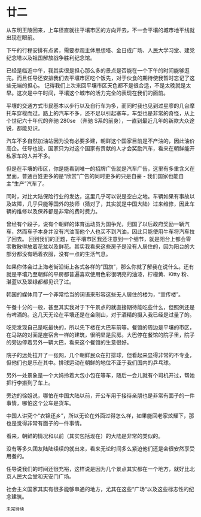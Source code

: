 # 廿二

从东明王陵回来，上车径直就往平壤市区的方向开去，不一会平壤的城市地平线就出现在眼前。

下午的行程安排有点紧，需要参观主体思想塔、金日成广场、人民大学习堂、建党纪念塔以及祖国解放战争胜利纪念馆。

已经是临近中午，我其实很是担心那么多的景点是否能在一个下午的时间能够逛完。而且任导还安排我们去平壤市区吃个饭先，对于伙食的期待使我暂时忘记了这些无端的担心。
记得我们上次来回平壤市区天色都不是很合适，不是太晚就是太早。这次是中午时间，平壤这个城市的活力完全的表现在我们的面前。

平壤的交通方式市民基本以步行以及自行车为多，而同时我也见到过星廖的几台摩托车穿梭而过。路上的汽车不多，还不足以引起塞车，车型也是非常的奇怪，从上个世纪六十年代的奔驰 280se （奔驰 S系的前身），一直到最近几年的新款大众途锐，都能见识。

汽车不多自然加油站因为没有必要多建，朝鲜这个国家目前是不产油的，因此油价高企。任导也说，国家只为对这个国家有贡献的人才会奖励汽车，看来在朝鲜能开私家车的人并不多。



但是在平壤的市区，你是能看到唯一的招牌广告就是汽车广告，这里有多重含义在里面，普通百姓更多的是“欣赏”广告的同时更多的只是自豪 - 我们国家也能自主“生产”汽车了。

同时，对比大陆保险行业的发达，这里几乎可以说是空白之地。车辆如果有事故以及故障，几乎只能等国外的技师（猜对了，其实就是中国大陆）过来维修，因此车辆的维修以及保养都是非常的费时费力。

曾经有个段子，说有个朝鲜的体育运动员为国争光，归国了以后政府奖励一辆汽车，然而车子本身并没有汽油而他个人也买不到汽油，因此只能使用牛车将汽车拉了回去。
回到我们的正题，在平壤市区我还注意到一个细节，就是阳台上都会零零散散得放着花盆以及鲜花。其实我看来这些房子是没有人居住的，因为阳台的大部分都没有晒着衣服，没有一点的生活气息。

如果你体会过上海老街沿街上各式各样的“国旗”，那么你就了解我在说什么。还有就是平壤乃至朝鲜的平房都普遍喜欢使用色彩很明亮的油漆，柠檬黄、Kitty 粉、湛蓝以及翠绿都都见识了过。

韩国的媒体用了一个非常恰当的词语来形容这些无人居住的楼为，“宣传楼”。



午餐十分的一般，甚至其实我对于下午景点的就直接期待能吃些什么，但照例还是有啤酒的。这几天无论在平壤还是在金刚山，对于酒精的摄入我已经是过量了的。

吃完发现自己是吃最快的，所以先下楼在大巴车前等。餐馆的周边是平壤的市区，在马路的对面是座宿舍一样的建筑，很明显是民房。大巴停在餐馆的院子里，院子的旁边停着另外一辆大巴，看来这个餐馆的生意很好。

院子的远处拉开了一张网，几个朝鲜民众在打排球，但看起来显得非常的不专业，但他们也是乐在其中。排球运动在朝鲜的地位不亚于我们国内的乒乓球。



另外一处景象是一个大妈拎着大包小包在等车，随后一会儿就有个司机开过，帮她把行李搬到了车上。

旁边的徐姐说，哪怕在中国大陆以前，开公车用于接待亲朋也是非常有面子的一件事情，哪怕这个公车是货车。



中国人讲究个“衣锦还乡”，所以无论在外面过得怎么样，如果能回老家炫耀下，那也是觉得非常有面子的一件事情。

看来，朝鲜的情况和以前（其实包括现在）的大陆是非常的类似的。

没有等多久团友陆陆续续的就出来，看来无论时间多么紧迫他们还是会很安然享受用餐的。



任导说我们的时间还很充裕，这样说是因为几个景点其实都在一个地方，就好比北京人民大会堂和天安门广场。

社会主义国家其实有很多能够串通的地方，尤其在这些“广场“以及这些标志性的纪念建筑。

`未完待续`
